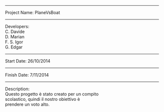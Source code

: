 **************************************************
Project Name: PlaneVsBoat
**************************************************
Developers:   <br/>         C. Davide
              <br/>         D. Marian
              <br/>         F. S. Igor
              <br/>         G. Edgar
**************************************************
Start Date:   26/10/2014
**************************************************
Finish Date:  7/11/2014
**************************************************
Description:<br/>
  Questo progetto è stato creato per un compito <br/>
  scolastico, quindi il nostro obiettivo è <br/>
  prendere un voto alto.
